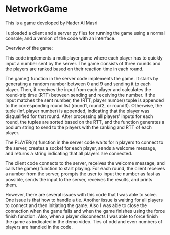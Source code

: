 # NetworkGame
This is a game developed by Nader Al Masri

I uploaded a client and a server py files for running the game using a normal console; and a version of the code with an interface.

Overview of the game:


This code implements a multiplayer game where each player has to quickly input a number sent by the server. The game consists of three rounds and the players are ranked based on their reaction time in each round.

The game() function in the server code implements the game. It starts by generating a random number between 0 and 9 and sending it to each player. Then, it receives the input from each player and calculates the round-trip time (RTT) between sending and receiving the number. If the input matches the sent number, the (RTT, player number) tuple is appended to the corresponding round list (round1, round2, or round3). Otherwise, the tuple (inf, player number) is appended, indicating that the player was disqualified for that round. After processing all players' inputs for each round, the tuples are sorted based on the RTT, and the function generates a podium string to send to the players with the ranking and RTT of each player.

The PLAYER(n) function in the server code waits for n players to connect to the server, creates a socket for each player, sends a welcome message, and returns a string indicating that all players are connected.

The client code connects to the server, receives the welcome message, and calls the game() function to start playing. For each round, the client receives a number from the server, prompts the user to input the number as fast as possible, sends the input to the server, receives the results, and prints them.

However, there are several issues with this code that I was able to solve. One issue is that how to handle a tie. Another issue is waiting for all players to connect and then initiating the game. Also I was able to close the connection when the game fails and when the game finishes using the force finish function. Also, when a player disconnects I was able to force finish the game as indicated in the demo video. Ties of odd and even numbers of players are handled in the code.
